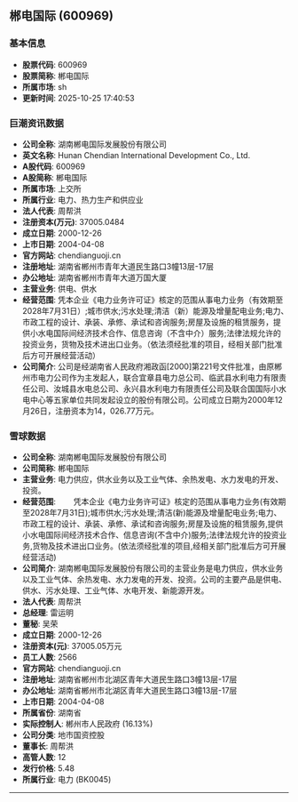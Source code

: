 ## 郴电国际 (600969)

### 基本信息

- **股票代码**: 600969
- **股票简称**: 郴电国际
- **所属市场**: sh
- **更新时间**: 2025-10-25 17:40:53

### 巨潮资讯数据

- **公司全称**: 湖南郴电国际发展股份有限公司
- **英文名称**: Hunan Chendian International Development Co., Ltd.
- **A股代码**: 600969
- **A股简称**: 郴电国际
- **所属市场**: 上交所
- **所属行业**: 电力、热力生产和供应业
- **法人代表**: 周帮洪
- **注册资本(万元)**: 37005.0484
- **成立日期**: 2000-12-26
- **上市日期**: 2004-04-08
- **官方网站**: chendianguoji.cn
- **注册地址**: 湖南省郴州市青年大道民生路口3幢13层-17层
- **办公地址**: 湖南省郴州市青年大道万国大厦
- **主营业务**: 供电、供水
- **经营范围**: 凭本企业《电力业务许可证》核定的范围从事电力业务（有效期至2028年7月31日）;城市供水;污水处理;清洁（新）能源及增量配电业务;电力、市政工程的设计、承装、承修、承试和咨询服务;房屋及设施的租赁服务，提供小水电国际间经济技术合作、信息咨询（不含中介）服务;法律法规允许的投资业务，货物及技术进出口业务。（依法须经批准的项目，经相关部门批准后方可开展经营活动）
- **公司简介**: 公司是经湖南省人民政府湘政函[2000]第221号文件批准，由原郴州市电力公司作为主发起人，联合宜章县电力总公司、临武县水利电力有限责任公司、汝城县水电总公司、永兴县水利电力有限责任公司及联合国国际小水电中心等五家单位共同发起设立的股份有限公司。公司成立日期为2000年12月26日，注册资本为14，026.77万元。

### 雪球数据

- **公司全称**: 湖南郴电国际发展股份有限公司
- **公司简称**: 郴电国际
- **主营业务**: 电力供应，供水业务以及工业气体、余热发电、水力发电的开发、投资。
- **经营范围**: 　　凭本企业《电力业务许可证》核定的范围从事电力业务(有效期至2028年7月31日);城市供水;污水处理;清洁(新)能源及增量配电业务;电力、市政工程的设计、承装、承修、承试和咨询服务;房屋及设施的租赁服务,提供小水电国际间经济技术合作、信息咨询(不含中介)服务;法律法规允许的投资业务,货物及技术进出口业务。(依法须经批准的项目,经相关部门批准后方可开展经营活动)
- **公司简介**: 湖南郴电国际发展股份有限公司的主营业务是电力供应，供水业务以及工业气体、余热发电、水力发电的开发、投资。公司的主要产品是供电、供水、污水处理、工业气体、水电开发、新能源开发。
- **法人代表**: 周帮洪
- **总经理**: 雷运明
- **董秘**: 吴荣
- **成立日期**: 2000-12-26
- **注册资本(元)**: 37005.05万元
- **员工人数**: 2566
- **官方网站**: chendianguoji.cn
- **注册地址**: 湖南省郴州市北湖区青年大道民生路口3幢13层-17层
- **办公地址**: 湖南省郴州市北湖区青年大道民生路口3幢13层-17层
- **上市日期**: 2004-04-08
- **所属省份**: 湖南省
- **实际控制人**: 郴州市人民政府 (16.13%)
- **公司分类**: 地市国资控股
- **董事长**: 周帮洪
- **高管人数**: 12
- **发行价格**: 5.48
- **所属行业**: 电力 (BK0045)

---